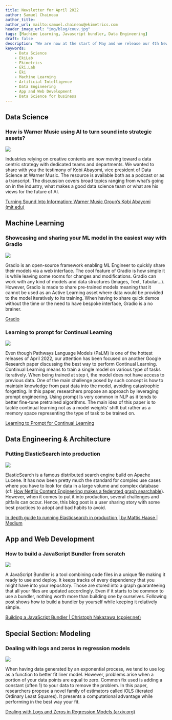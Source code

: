 ```yaml
---
title: Newsletter for April 2022
author: Samuel Chaineau
author_title:
author_url: mailto:samuel.chaineau@ekimetrics.com
header_image_url: "img/blog/couv.jpg"
tags: [Machine Learning, Javascript bundler, Data Engineering]
draft: false
description: "We are now at the start of May and we release our 4th Newsletter! Ranging from podcasts to tutorials, this Newsletter is made for practicioners !"
keywords:
    - Data Science
    - EkiLab
    - Ekimetrics
    - Eki.Lab
    - Eki
    - Machine Learning
    - Artificial Intelligence
    - Data Engineering
    - App and Web Development
    - Data Science for business
---
```


<!--truncate-->



## Data Science 

### How is Warner Music using AI to turn sound into strategic assets?  

![](img/newsletter_april_2022/Warner.jpg)

Industries relying on creative contents are now moving toward a data centric strategy with dedicated teams and departments. We wanted to share with you the testimony of Kobi Abayomi, vice president of Data Science at Warner Music. The resource is available both as a podcast or as a transcript. The discussion covers broad topics ranging from what’s going on in the industry, what makes a good data science team or what are his views for the future of AI. 

[Turning Sound Into Information: Warner Music Group’s Kobi Abayomi (mit.edu)](https://sloanreview.mit.edu/audio/turning-sound-into-information-warner-music-groups-kobi-abayomi/)

## Machine Learning

### Showcasing and sharing your ML model in the easiest way with Gradio

![](img/newsletter_april_2022/Gradio.jpg)

Gradio is an open-source framework enabling ML Engineer to quickly share their models via a web interface. The cool feature of Gradio is how simple it is while leaving some rooms for changes and modifications.  Gradio can work with any kind of models and data structures (Images, Text, Tabular…). However, Gradio is made to share pre-trained models meaning that it cannot be used as an Active Learning asset where data would be provided to the model iteratively to its training. When having to share quick demos without the time or the need to have bespoke interface, Gradio is a no brainer. 

[Gradio](https://gradio.app/)

### Learning to prompt for Continual Learning

![](img/newsletter_april_2022/Learning.jpg)

Even though Pathways Language Models (PaLM) is one of the hottest releases of April 2022, our attention has been focused on another Google Research paper discussing the best way to perform Continual Learning. Continual Learning means to train a single model on various type of tasks iteratively. When being trained at step t, the model does not have access to previous data. One of the main challenge posed by such concept is how to maintain knowledge from past data into the model, avoiding catastrophic forgetting. In this paper, researchers propose an approach by leveraging prompt engineering. Using prompt Is very common in NLP as it tends to better fine-tune pretrained algorithms. The main idea of this paper is to tackle continual learning not as a model weights’ shift but rather as a memory space representing the type of task to be trained on. 

[Learning to Prompt for Continual Learning](https://arxiv.org/abs/2112.08654)

## Data Engineering & Architecture

### Putting ElasticSearch into production 

![](img/newsletter_april_2022/ElasticSearch.jpg)

ElasticSearch is a famous distributed search engine build on Apache Lucene. It has now been pretty much the standard for complex use cases where you have to look for data in a large volume and complex database (cf: [How Netflix Content Engineering makes a federated graph searchable](https://netflixtechblog.com/how-netflix-content-engineering-makes-a-federated-graph-searchable-5c0c1c7d7eaf)). However, when it comes to put it into production, several challenges and pitfalls can occur. Hence, this blog post is a user sharing story with some best practices to adopt and bad habits to avoid. 

[In depth guide to running Elasticsearch in production | by Mattis Haase | Medium](https://medium.com/@mzhaase/in-depth-guide-to-running-elasticsearch-in-production-b2ea7c8fa082)


## App and Web Development

### How to build a JavaScript Bundler from scratch

![](img/newsletter_april_2022/Dev.jpg)

A JavaScript Bundler is a tool combining code files in a unique file making it ready to use and deploy. It keeps tracks of every dependency that you might have into your repository. Those are stored into a graph guaranteeing that all your files are updated accordingly. Even if it starts to be common to use a bundler, nothing worth more than building one by ourselves. Following post shows how to build a bundler by yourself while keeping it relatively simple.  

[Building a JavaScript Bundler | Christoph Nakazawa (cpojer.net)](https://cpojer.net/posts/building-a-javascript-bundler)

## Special Section: Modeling

### Dealing with logs and zeros in regression models

![](img/newsletter_april_2022/Log.jpg)

When having data generated by an exponential process, we tend to use log as a function to better fit liner model. However, problems arise when a portion of your data points are equal to zero. Common fix used is adding a constant (often 1) to your data to remove the problem. In this paper, researchers propose a novel family of estimators called iOLS (iterated Ordinary Least Squares). It presents a computational advantage while performing in the best way your fit.

[Dealing with Logs and Zeros in Regression Models (arxiv.org)](2203.11820.pdf)


